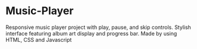 # Music-Player
Responsive music player project with play, pause, and skip controls. Stylish interface featuring album art display and progress bar. Made by using HTML, CSS and Javascript
